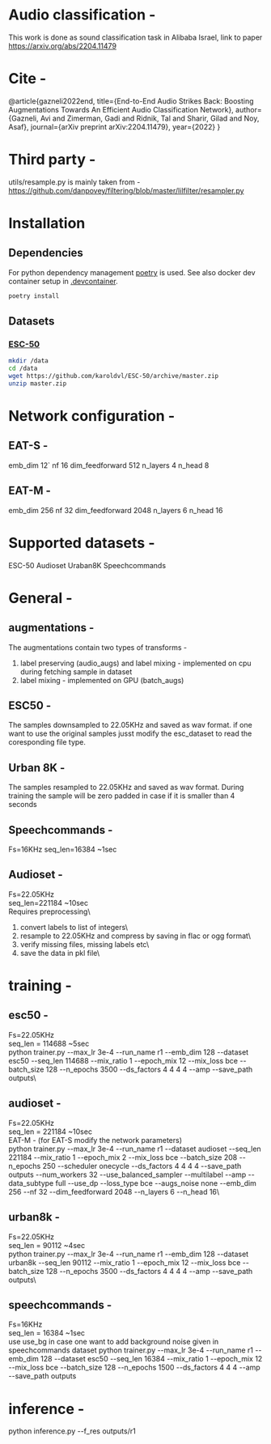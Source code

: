 # Audio classification - 
This work is done as sound classification task in Alibaba Israel, link to paper https://arxiv.org/abs/2204.11479

# Cite - 
@article{gazneli2022end,
  title={End-to-End Audio Strikes Back: Boosting Augmentations Towards An Efficient Audio Classification Network},
  author={Gazneli, Avi and Zimerman, Gadi and Ridnik, Tal and Sharir, Gilad and Noy, Asaf},
  journal={arXiv preprint arXiv:2204.11479},
  year={2022}
}

# Third party -
utils/resample.py is mainly taken from - https://github.com/danpovey/filtering/blob/master/lilfilter/resampler.py

# Installation 

## Dependencies

For python dependency management [poetry](https://python-poetry.org/) is used. See also docker dev container setup in [.devcontainer](.devcontainer/README.md).

```bash
poetry install
```

## Datasets

### [ESC-50](https://github.com/karolpiczak/ESC-50)

```bash
mkdir /data
cd /data
wget https://github.com/karoldvl/ESC-50/archive/master.zip
unzip master.zip
```

# Network configuration - 
## EAT-S - 
emb_dim 12`
nf 16
dim_feedforward 512
n_layers 4
n_head 8

## EAT-M - 
emb_dim 256
nf 32
dim_feedforward 2048
n_layers 6
n_head 16

# Supported datasets -
ESC-50
Audioset
Uraban8K
Speechcommands

# General -
## augmentations -
The augmentations contain two types of transforms -
1. label preserving (audio_augs) and label mixing - implemented on cpu during fetching sample in dataset
2. label mixing - implemented on GPU (batch_augs)

## ESC50 - 
The samples downsampled to 22.05KHz and saved as wav format. if one want to use the original samples jusst modify the esc_dataset to read the coresponding file type.

## Urban 8K - 
The samples resampled to 22.05KHz and saved as wav format. During training the sample will be zero padded in case if it is smaller than 4 seconds

## Speechcommands - 
Fs=16KHz
seq_len=16384 ~1sec

## Audioset - 
Fs=22.05KHz\
seq_len=221184 ~10sec\
Requires preprocessing\
1. convert labels to list of integers\
2. resample to 22.05KHz and compress by saving in flac or ogg format\
3. verify missing files, missing labels etc\
4. save the data in pkl file\

# training - 
## esc50 - 
Fs=22.05KHz\
seq_len = 114688 ~5sec\
python trainer.py --max_lr 3e-4 --run_name r1 --emb_dim 128  --dataset esc50 --seq_len 114688  --mix_ratio 1 --epoch_mix 12 --mix_loss bce --batch_size 128 --n_epochs 3500 --ds_factors 4 4 4 4 --amp --save_path outputs\

## audioset - 
Fs=22.05KHz\
seq_len = 221184 ~10sec\
EAT-M - (for EAT-S modify the network parameters)\
python trainer.py --max_lr 3e-4 --run_name r1 --dataset audioset --seq_len 221184 --mix_ratio 1 --epoch_mix 2 --mix_loss bce --batch_size 208 --n_epochs 250 --scheduler onecycle --ds_factors 4 4 4 4 --save_path outputs --num_workers 32 --use_balanced_sampler --multilabel --amp --data_subtype full --use_dp --loss_type bce --augs_noise none --emb_dim 256 --nf 32 --dim_feedforward 2048 --n_layers 6 --n_head 16\

## urban8k - 
Fs=22.05KHz\
seq_len = 90112 ~4sec\
python trainer.py --max_lr 3e-4 --run_name r1 --emb_dim 128  --dataset urban8k --seq_len 90112  --mix_ratio 1 --epoch_mix 12 --mix_loss bce --batch_size 128 --n_epochs 3500 --ds_factors 4 4 4 4 --amp --save_path outputs\

## speechcommands - 
Fs=16KHz\
seq_len = 16384 ~1sec\
use use_bg in case one want to add background noise given in speechcommands dataset
python trainer.py --max_lr 3e-4 --run_name r1 --emb_dim 128  --dataset esc50 --seq_len 16384  --mix_ratio 1 --epoch_mix 12 --mix_loss bce --batch_size 128 --n_epochs 1500 --ds_factors 4 4 4 --amp --save_path outputs

# inference - 
python inference.py --f_res outputs/r1